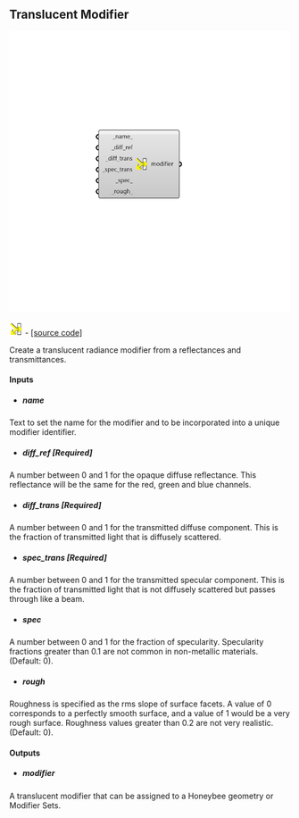 ## Translucent Modifier

![](../../images/components/Translucent_Modifier.png)

![](../../images/icons/Translucent_Modifier.png) - [[source code]](https://github.com/ladybug-tools/honeybee-grasshopper-radiance/blob/master/honeybee_grasshopper_radiance/src//HB%20Translucent%20Modifier.py)


Create a translucent radiance modifier from a reflectances and transmittances. 



#### Inputs
* ##### name 
Text to set the name for the modifier and to be incorporated into a unique modifier identifier. 
* ##### diff_ref [Required]
A number between 0 and 1 for the opaque diffuse reflectance. This reflectance will be the same for the red, green and blue channels. 
* ##### diff_trans [Required]
A number between 0 and 1 for the transmitted diffuse component. This is the fraction of transmitted light that is diffusely scattered. 
* ##### spec_trans [Required]
A number between 0 and 1 for the transmitted specular component. This is the fraction of transmitted light that is not diffusely scattered but passes through like a beam. 
* ##### spec 
A number between 0 and 1 for the fraction of specularity. Specularity fractions greater than 0.1 are not common in non-metallic materials. (Default: 0). 
* ##### rough 
Roughness is specified as the rms slope of surface facets. A value of 0 corresponds to a perfectly smooth surface, and a value of 1 would be a very rough surface. Roughness values greater than 0.2 are not very realistic. (Default: 0). 

#### Outputs
* ##### modifier
A translucent modifier that can be assigned to a Honeybee geometry or Modifier Sets. 